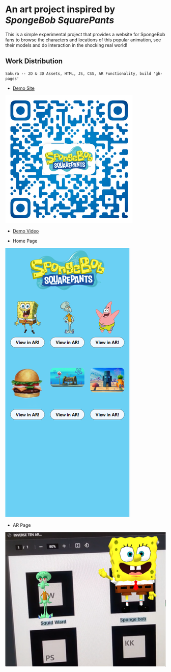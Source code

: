 # An art project inspired by _SpongeBob SquarePants_

This is a simple experimental project that provides a website for SpongeBob fans to browse the characters and locations of this popular animation, see their models  and do interaction in the shocking real world!
## Work Distribution

```
Sakura -- 2D & 3D Assets, HTML, JS, CSS, AR Functionality, build 'gh-pages'
```

- [Demo Site](https://robots-make-art-too.github.io/Group18_SpongeBob/)

![QR](HomePage_QR.png)

- [Demo Video](https://youtube.com/shorts/pwAlV6tQJhg?feature=share)


- Home Page

![img.png](img.png)

- AR Page

![img_1.png](img_1.png)

